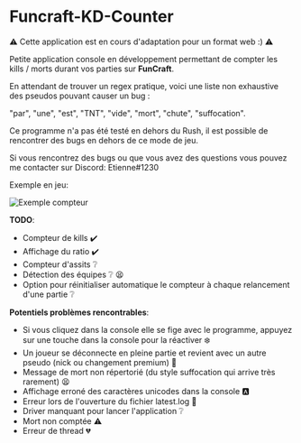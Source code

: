 # Funcraft-KD-Counter

:warning: Cette application est en cours d'adaptation pour un format web :) :warning: 

Petite application console en développement permettant de compter les kills / morts durant vos parties sur **FunCraft**.

En attendant de trouver un regex pratique, voici une liste non exhaustive des pseudos pouvant causer un bug :

"par", "une", "est", "TNT", "vide", "mort", "chute", "suffocation".

Ce programme n'a pas été testé en dehors du Rush, il est possible de rencontrer des bugs en dehors de ce mode de jeu.

Si vous rencontrez des bugs ou que vous avez des questions vous pouvez me contacter sur Discord: Etienne#1230

Exemple en jeu: 

![Exemple compteur](https://i.imgur.com/ydTMxt0.png?raw=true "Exemple Compteur")

**TODO**:

- Compteur de kills ✔️
- Affichage du ratio ✔️
- Compteur d'assits :grey_question:
- Détection des équipes :grey_question: :tired_face:
- Option pour réinitialiser automatique le compteur à chaque relancement d'une partie :grey_question:

**Potentiels problèmes rencontrables**: 
- Si vous cliquez dans la console elle se fige avec le programme, appuyez sur une touche dans la console pour la réactiver :snowflake:
- Un joueur se déconnecte en pleine partie et revient avec un autre pseudo (nick ou changement premium) :japanese_goblin:
- Message de mort non répertorié (du style suffocation qui arrive très rarement) :tired_face:
- Affichage erroné des caractères unicodes dans la console :a:
- Erreur lors de l'ouverture du fichier latest.log :door:
- Driver manquant pour lancer l'application :grey_question:
- Mort non comptée :warning:
- Erreur de thread :broken_heart:
